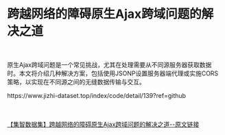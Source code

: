 <h1>跨越网络的障碍原生Ajax跨域问题的解决之道</h1><br /><p>原生Ajax跨域问题是一个常见挑战，尤其在处理需要从不同源服务器获取数据时。本文将介绍几种解决方案，包括使用JSONP设置服务器端代理或实施CORS策略，以实现在不同源之间的无缝数据传输与交互。</p><p>https://www.jizhi-dataset.top/index/code/detail/139?ref=github</p><br /><br /><a href="https://www.jizhi-dataset.top/index/code/detail/139?ref=github" target="_blank">【集智数据集】跨越网络的障碍原生Ajax跨域问题的解决之道--原文链接</a>